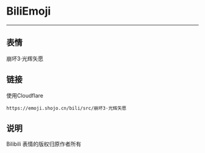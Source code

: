 # BiliEmoji
---
## 表情
崩坏3·光辉矢愿
## 链接
使用Cloudflare
```
https://emoji.shojo.cn/bili/src/崩坏3·光辉矢愿
```
## 说明
Bilibili 表情的版权归原作者所有
